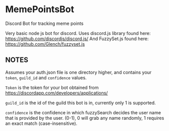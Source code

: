 # MemePointsBot
Discord Bot for tracking meme points

Very basic node js bot for discord.
Uses discord.js library found here: https://github.com/discordjs/discord.js/
And FuzzySet.js found here: https://github.com/Glench/fuzzyset.js

## NOTES
Assumes your auth.json file is one directory higher, and contains your `token`, `guild_id` and `confidence` values.


`Token` is the token for your bot obtained from https://discordapp.com/developers/applications/

`guild_id` is the id of the guild this bot is in, currently only 1 is supported.

`confidence` is the confidence in which fuzzySearch decides the user name that is provided by the user. (0-1), 0 will grab any name randomly, 1 requires an exact match (case-insensitive).
